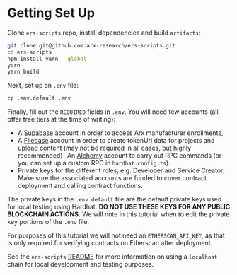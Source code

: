 # Getting Set Up

Clone `ers-scripts` repo, install dependencies and build `artifacts`:
```bash
git clone git@github.com:arx-research/ers-scripts.git
cd ers-scripts
npm install yarn --global
yarn
yarn build
```

Next, set up an `.env` file:
```bash
cp .env.default .env
```

Finally, fill out the `REQUIRED` fields in `.env`. You will need few accounts (all offer free tiers at the time of writing):
- A [Supabase](https://supabase.com/) account in order to access Arx manufacturer enrollments, 
- A [Filebase](https://filebase.com/) account in order to create tokenUri data for projects and upload content (may not be required in all cases, but highly recommended)- An [Alchemy](https://www.alchemy.com/) account to carry out RPC commands (or you can set up a custom RPC in `hardhat.config.ts`).
- Private keys for the different roles, e.g. Developer and Service Creator. Make sure the associated accounts are funded to cover contract deployment and calling contract functions.

The private keys in the `.env.default` file are the default private keys used for local testing using Hardhat. __DO NOT USE THESE KEYS FOR ANY PUBLIC BLOCKCHAIN ACTIONS.__ We will note in this tutorial when to edit the private key portions of the `.env` file.

For purposes of this tutorial we will not need an `ETHERSCAN_API_KEY`, as that is only required for verifying contracts on Etherscan after deployment.

See the `ers-scripts` [README](https://github.com/arx-research/ers-scripts/blob/master/README.md) for more information on using a `localhost` chain for local development and testing purposes.
